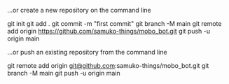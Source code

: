 …or create a new repository on the command line

git init
git add .
git commit -m "first commit"
git branch -M main
git remote add origin https://github.com/samuko-things/mobo_bot.git
git push -u origin main



…or push an existing repository from the command line

git remote add origin git@github.com:samuko-things/mobo_bot.git
git branch -M main
git push -u origin main